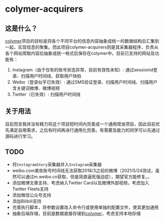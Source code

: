 # colymer-acquirers
## 这是什么？
[colymer](https://github.com/touuki/colymer)项目的目标是将各个不同平台的信息内容抽象成统一的数据结构后汇集到一起，实现信息的聚集。而此项目colymer-acquirers则是其采集器程序，负责从各个网站爬取内容后抽象成统一格式后保存在colymer中。目前已支持的网站及功能有：  
1. Instagram（由于仅有的账号状态异常，目前有效性未知）: 通过sessionid登录、扫描用户时间线、获取用户快拍
2. Weibo（登录似乎已失效）: 通过SMS验证登录、扫描用户时间线、扫描用户含关键词微博、微博视频
3. Twitter（已失效）: 扫描用户时间线

## 关于用法
目前而言我并没有精力将这个项目短时间内完善成一个通用爬虫项目，因此目前优先满足自用需求，之后有时间再进行通用化完善。有需要及能力的同学可以先通过源码进行学习。

## TODO
+ 将`InstagramStory`采集器并入`Instagram`采集器
+ weibo.com某些账号时间线无法获取2018/3之前的微博（2021/5/24测试，虽然可以通过m.weibo.cn获取，但是简直逼死强迫症），期望官方能修复。。
+ 添加微博文章支持，考虑纳入Twitter Card以及微博外部视频，考虑加入Twitter Fleets支持
+ 添加微信公众号支持
+ 添加Bilibili支持
+ 完善执行脚本，将参数设置改入命令行或使用单独的配置文件，使其更加通用
+ 抽象后端存储，目前是数据直接存储到[colymer](https://github.com/touuki/colymer)，考虑支持本地存储